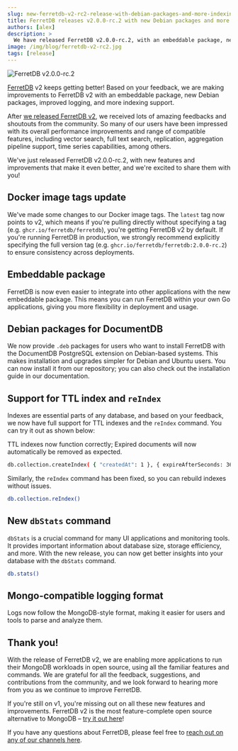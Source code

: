 ```yaml
---
slug: new-ferretdb-v2-rc2-release-with-debian-packages-and-more-indexing-support
title: FerretDB releases v2.0.0-rc.2 with new Debian packages and more indexing support
authors: [alex]
description: >
  We have released FerretDB v2.0.0-rc.2, with an embeddable package, new Debian packages, improved stats and logging, and more indexing support.
image: /img/blog/ferretdb-v2-rc2.jpg
tags: [release]
---
```


![FerretDB v2.0.0-rc.2](/img/blog/ferretdb-v2-rc2.jpg)

[FerretDB](https://www.ferretdb.com/) v2 keeps getting better!
Based on your feedback, we are making improvements to FerretDB v2 with an embeddable package, new Debian packages, improved logging, and more indexing support.

<!--truncate-->

After [we released FerretDB v2](https://blog.ferretdb.io/ferretdb-releases-v2-faster-more-compatible-mongodb-alternative/), we received lots of amazing feedbacks and shoutouts from the community.
So many of our users have been impressed with its overall performance improvements and range of compatible features, including vector search, full text search, replication, aggregation pipeline support, time series capabilities, among others.

We've just released FerretDB v2.0.0-rc.2, with new features and improvements that make it even better, and we're excited to share them with you!

## Docker image tags update

We've made some changes to our Docker image tags.
The `latest` tag now points to v2, which means if you're pulling directly without specifying a tag (e.g. `ghcr.io/ferretdb/ferretdb`), you're getting FerretDB v2 by default.
If you're running FerretDB in production, we strongly recommend explicitly specifying the full version tag (e.g. `ghcr.io/ferretdb/ferretdb:2.0.0-rc.2`) to ensure consistency across deployments.

## Embeddable package

FerretDB is now even easier to integrate into other applications with the new embeddable package.
This means you can run FerretDB within your own Go applications, giving you more flexibility in deployment and usage.

## Debian packages for DocumentDB

We now provide `.deb` packages for users who want to install FerretDB with the DocumentDB PostgreSQL extension on Debian-based systems.
This makes installation and upgrades simpler for Debian and Ubuntu users.
You can now install it from our repository; you can also check out the installation guide in our documentation.

## Support for TTL index and `reIndex`

Indexes are essential parts of any database, and based on your feedback, we now have full support for TTL indexes and the `reIndex` command.
You can try it out as shown below:

TTL indexes now function correctly; Expired documents will now automatically be removed as expected.

```sh
db.collection.createIndex( { "createdAt": 1 }, { expireAfterSeconds: 3600 } )
```

Similarly, the `reIndex` command has been fixed, so you can rebuild indexes without issues.

```sh
db.collection.reIndex()
```

## New `dbStats` command

`dbStats` is a crucial command for many UI applications and monitoring tools.
It provides important information about database size, storage efficiency, and more.
With the new release, you can now get better insights into your database with the `dbStats` command.

```sh
db.stats()
```

## Mongo-compatible logging format

Logs now follow the MongoDB-style format, making it easier for users and tools to parse and analyze them.

## Thank you!

With the release of FerretDB v2, we are enabling more applications to run their MongoDB workloads in open source, using all the familiar features and commands.
We are grateful for all the feedback, suggestions, and contributions from the community, and we look forward to hearing more from you as we continue to improve FerretDB.

If you're still on v1, you're missing out on all these new features and improvements.
FerretDB v2 is the most feature-complete open source alternative to MongoDB – [try it out here](https://github.com/FerretDB/FerretDB/releases)!

If you have any questions about FerretDB, please feel free to [reach out on any of our channels here](https://docs.ferretdb.io/#community).
